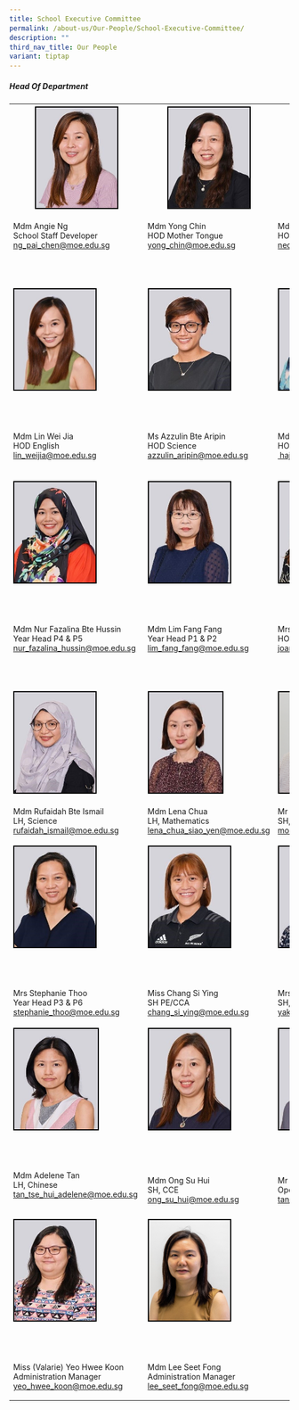 ```yaml
---
title: School Executive Committee
permalink: /about-us/Our-People/School-Executive-Committee/
description: ""
third_nav_title: Our People
variant: tiptap
---
```

<h5>Head Of Department</h5><table><tbody><tr><th rowspan="1" colspan="1"><div class="isomer-image-wrapper"><img style="width:146px; height:180px; border:2px double black" height="auto" width="100%" src="/images/About%20Us/Our%20People/School%20Exec%20Committee/S1.jpg"></div></th><th rowspan="1" colspan="1"><div class="isomer-image-wrapper"><img style="border:2px double black; width:146px; height:180px" height="auto" width="100%" src="/images/About%20Us/Our%20People/School%20Exec%20Committee/S2.jpg"></div></th><th rowspan="1" colspan="1"><div class="isomer-image-wrapper"><img style="border:2px double black;  width:145px; height:180px;" height="auto" width="100%" src="/images/About%20Us/Our%20People/School%20Exec%20Committee/S3.jpg"></div></th></tr><tr><td rowspan="1" colspan="1"><p>Mdm Angie Ng<br>School Staff Developer <br><a href="mailto:ng_pai_chen@moe.edu.sg" rel="noopener noreferrer nofollow" target="_blank"> ng_pai_chen@moe.edu.sg</a></p></td><td rowspan="1" colspan="1"><p>Mdm Yong Chin <br>HOD Mother Tongue<br><a href="mailto:yong_chin@moe.edu.sg" rel="noopener noreferrer nofollow" target="_blank"> yong_chin@moe.edu.sg</a></p></td><td rowspan="1" colspan="1"><p>Mdm Neo Bee Leng<br>HOD Mathematics <br><a href="mailto:neo_bee_leng@moe.edu.sg" rel="noopener noreferrer nofollow" target="_blank"> neo_bee_leng@moe.edu.sg</a></p></td></tr><tr><td rowspan="1" colspan="1"><p>&nbsp;</p></td><td rowspan="1" colspan="1"><p>&nbsp;</p></td><td rowspan="1" colspan="1"><p>&nbsp;</p></td></tr><tr><td rowspan="1" colspan="1"><div class="isomer-image-wrapper"><img style="border:2px double black; width:146px; height:180px" height="auto" width="100%" src="/images/About%20Us/Our%20People/School%20Exec%20Committee/S4.jpg"></div></td><td rowspan="1" colspan="1"><div class="isomer-image-wrapper"><img style="border:2px double black; width:146px; height:180px;" height="auto" width="100%" src="/images/About%20Us/Our%20People/School%20Exec%20Committee/S5.jpg"></div></td><td rowspan="1" colspan="1"><div class="isomer-image-wrapper"><img style="border:2px double black; width:146px; height:180px;" height="auto" width="100%" src="/images/About%20Us/Our%20People/School%20Exec%20Committee/S7.jpg"></div></td></tr><tr><td rowspan="1" colspan="1"><p>&nbsp;</p></td><td rowspan="1" colspan="1"><p>&nbsp;</p></td><td rowspan="1" colspan="1"><p>&nbsp;</p></td></tr><tr><td rowspan="1" colspan="1"><p>Mdm Lin Wei Jia <br>HOD English <br><a href="mailto:lin_weijia@moe.edu.sg" rel="noopener noreferrer nofollow" target="_blank">lin_weijia@moe.edu.sg</a></p></td><td rowspan="1" colspan="1"><p>Ms Azzulin Bte Aripin <br>HOD Science <br><a href="mailto:azzulin_aripin@moe.edu.sg" rel="noopener noreferrer nofollow" target="_blank"> azzulin_aripin@moe.edu.sg</a></p></td><td rowspan="1" colspan="1"><p>Mdm Hajerah Beevi<br>HOD Student Management <br><a href="mailto:hajerah_beevi_kutus@moe.edu.sg" rel="noopener noreferrer nofollow" target="_blank">&nbsp;hajerah_beevi_kutus@moe.edu.sg</a></p></td></tr><tr><td rowspan="1" colspan="1"><p></p></td><td rowspan="1" colspan="1"><p></p></td><td rowspan="1" colspan="1"><p></p></td></tr><tr><td rowspan="1" colspan="1"><div class="isomer-image-wrapper"><img style="border:2px double black; width:146px; height:180px;" height="auto" width="100%" src="/images/About%20Us/Our%20People/School%20Exec%20Committee/S8.jpg"></div></td><td rowspan="1" colspan="1"><div class="isomer-image-wrapper"><img style="border:2px double black; width:146px; height:180px;" height="auto" width="100%" src="/images/About%20Us/Our%20People/School%20Exec%20Committee/S9.jpg"></div></td><td rowspan="1" colspan="1"><div class="isomer-image-wrapper"><img style="border:2px double black; width:146px; height:180px;" height="auto" width="100%" src="/images/About%20Us/Our%20People/School%20Exec%20Committee/S10.jpg"></div></td></tr><tr><td rowspan="1" colspan="1"><p>&nbsp;</p></td><td rowspan="1" colspan="1"><p>&nbsp;</p></td><td rowspan="1" colspan="1"><p>&nbsp;</p></td></tr><tr><td rowspan="1" colspan="1"><p>Mdm Nur Fazalina Bte Hussin <br>Year Head P4 &amp; P5 <br><a href="mailto:nur_fazalina_hussin@moe.edu.sg" rel="noopener noreferrer nofollow" target="_blank">nur_fazalina_hussin@moe.edu.sg</a></p></td><td rowspan="1" colspan="1"><p>Mdm Lim Fang Fang <br>Year Head P1 &amp; P2&nbsp;<br><a href="mailto:lim_fang_fang@moe.edu.sg" rel="noopener noreferrer nofollow" target="_blank">lim_fang_fang@moe.edu.sg</a></p></td><td rowspan="1" colspan="1"><p>Mrs Joanna Wong<br>HOD PE &amp; CCA&nbsp;<br><a href="mailto:joanna_teo_wei-jin@moe.edu.sg" rel="noopener noreferrer nofollow" target="_blank">joanna_teo_wei-jin@moe.edu.sg</a></p></td></tr><tr><td rowspan="1" colspan="1"><p>&nbsp;</p></td><td rowspan="1" colspan="1"><p>&nbsp;</p></td><td rowspan="1" colspan="1"><p>&nbsp;</p></td></tr><tr><td rowspan="1" colspan="1"><div class="isomer-image-wrapper"><img style="border:2px double black; width:146px; height:180px;" height="auto" width="100%" src="/images/About%20Us/Our%20People/School%20Exec%20Committee/S11.jpg"></div></td><td rowspan="1" colspan="1"><div class="isomer-image-wrapper"><img style="border:2px double black; width:132px; height:180px" height="auto" width="100%" src="/images/About%20Us/Our%20People/School%20Exec%20Committee/S12.jpg"></div></td><td rowspan="1" colspan="1"><div class="isomer-image-wrapper"><img style="border:2px double black; width:132px; height:180px;" height="auto" width="100%" src="/images/About%20Us/Our%20People/School%20Exec%20Committee/mrfazlee_orgchart.jpeg"></div></td></tr><tr><td rowspan="1" colspan="1"><p>Mdm Rufaidah Bte Ismail <br>LH, Science&nbsp;<br><a href="mailto:rufaidah_ismail@moe.edu.sg" rel="noopener noreferrer nofollow" target="_blank">rufaidah_ismail@moe.edu.sg</a></p></td><td rowspan="1" colspan="1"><p>Mdm Lena Chua <br>LH, Mathematics <a href="mailto:lena_chua_siao_yen@moe.edu.sg" rel="noopener noreferrer nofollow" target="_blank">lena_chua_siao_yen@moe.edu.sg</a></p></td><td rowspan="1" colspan="1"><p>Mr Mohd Fazlee Bin Sabari <br>SH, English <br><a href="mailto:mohamed_fazlee_sabari@moe.edu.sg" rel="noopener noreferrer nofollow" target="_blank">mohamed_fazlee_sabari@moe.edu.sg</a></p></td></tr><tr><td rowspan="1" colspan="1"><div class="isomer-image-wrapper"><img style="border:2px double black; width:146px; height:180px;" height="auto" width="100%" src="/images/About%20Us/Our%20People/School%20Exec%20Committee/S14.jpg"></div></td><td rowspan="1" colspan="1"><div class="isomer-image-wrapper"><img style="border:2px double black;  width:146px; height:180px;" height="auto" width="100%" src="/images/About%20Us/Our%20People/School%20Exec%20Committee/S15.jpg"></div></td><td rowspan="1" colspan="1"><div class="isomer-image-wrapper"><img style="border:2px double black; width:155px; height:180px;" height="auto" width="100%" src="/images/About%20Us/Our%20People/School%20Exec%20Committee/S16.jpg"></div></td></tr><tr><td rowspan="1" colspan="1"><p>&nbsp;</p></td><td rowspan="1" colspan="1"><p>&nbsp;</p></td><td rowspan="1" colspan="1"><p>&nbsp;</p></td></tr><tr><td rowspan="1" colspan="1"><p>Mrs Stephanie Thoo <br>Year Head P3 &amp; P6 <br><a href="mailto:stephanie_thoo@moe.edu.sg" rel="noopener noreferrer nofollow" target="_blank"> stephanie_thoo@moe.edu.sg</a></p></td><td rowspan="1" colspan="1"><p>Miss Chang Si Ying <br>SH PE/CCA <br><a href="mailto:chang_si_ying@moe.edu.sg" rel="noopener noreferrer nofollow" target="_blank">chang_si_ying@moe.edu.sg</a></p></td><td rowspan="1" colspan="1"><p>Mrs Seetoh-Yak Hui Hwa&nbsp;<br>SH, ICT<br><a href="mailto:yak_hui_hwa@moe.edu.sg" rel="noopener noreferrer nofollow" target="_blank">yak_hui_hwa@moe.edu.sg</a></p></td></tr><tr><td rowspan="1" colspan="1"><div class="isomer-image-wrapper"><img style="border:2px double black; width:150px; height:180px;" height="auto" width="100%" src="/images/About%20Us/Our%20People/School%20Exec%20Committee/S17.jpg"></div></td><td rowspan="1" colspan="1"><div class="isomer-image-wrapper"><img style="border:2px double black; width:146px; height:180px;" height="auto" width="100%" src="/images/About%20Us/Our%20People/School%20Exec%20Committee/S18.jpg"></div></td><td rowspan="1" colspan="1"><div class="isomer-image-wrapper"><img style="border:2px double black; width:146px; height:180px;" height="auto" width="100%" src="/images/About%20Us/Our%20People/School%20Exec%20Committee/S19.jpg"></div></td></tr><tr><td rowspan="1" colspan="1"><p>&nbsp;</p></td><td rowspan="1" colspan="1"><p>&nbsp;</p></td><td rowspan="1" colspan="1"><p>&nbsp;</p></td></tr><tr><td rowspan="1" colspan="1"><p>Mdm Adelene Tan<br>LH, Chinese <br><a href="mailto:tan_tse_hui_adelene@moe.edu.sg" rel="noopener noreferrer nofollow" target="_blank">tan_tse_hui_adelene@moe.edu.sg</a>&nbsp; &nbsp;</p></td><td rowspan="1" colspan="1"><p>Mdm Ong Su Hui <br>SH, CCE<br><a href="mailto:ong_su_hui@moe.edu.sg" rel="noopener noreferrer nofollow" target="_blank">ong_su_hui@moe.edu.sg</a></p></td><td rowspan="1" colspan="1"><p>Mr Tan Chin Hong<br>Operations Manager <br><a href="mailto:tan_chin_hong_a@moe.edu.sg" rel="noopener noreferrer nofollow" target="_blank">tan_chin_hong_a@moe.edu.sg</a></p></td></tr><tr><td rowspan="1" colspan="1"><div class="isomer-image-wrapper"><img style="border:2px double black; width:146px; height:180px" height="auto" width="100%" src="/images/About%20Us/Our%20People/School%20Exec%20Committee/S20.jpg"></div></td><td rowspan="1" colspan="1"><div class="isomer-image-wrapper"><img style="border:2px double black; width:146px; height: 180px;" height="auto" width="100%" src="/images/About%20Us/Our%20People/Executive%20and%20Admin%20Staff/Seet%20Fong_FINAL.jpg"></div></td><td rowspan="1" colspan="1"><p>&nbsp;</p></td></tr><tr><td rowspan="1" colspan="1"><p>&nbsp;</p></td><td rowspan="1" colspan="1"><p>&nbsp;</p></td><td rowspan="1" colspan="1"><p>&nbsp;</p></td></tr><tr><td rowspan="1" colspan="1"><p>Miss (Valarie) Yeo Hwee Koon<br>Administration Manager <br><a href="mailto:yeo_hwee_koon@moe.edu.sg" rel="noopener noreferrer nofollow" target="_blank">yeo_hwee_koon@moe.edu.sg</a></p></td><td rowspan="1" colspan="1"><p>Mdm Lee Seet Fong <br>Administration Manager <br><a href="mailto:lee_seet_fong@moe.edu.sg" rel="noopener noreferrer nofollow" target="_blank">lee_seet_fong@moe.edu.sg</a>&nbsp;</p></td><td rowspan="1" colspan="1"><p></p></td></tr></tbody></table><p></p>